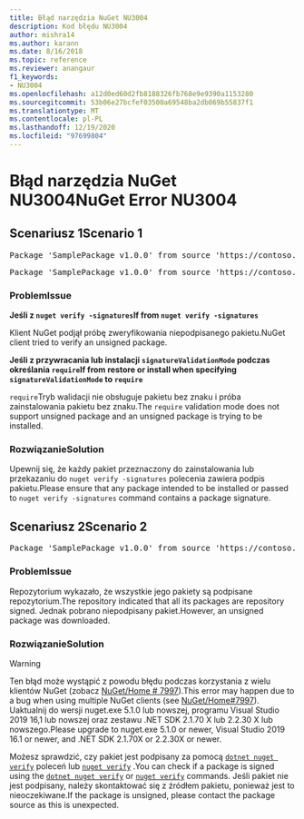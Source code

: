 ```yaml
---
title: Błąd narzędzia NuGet NU3004
description: Kod błędu NU3004
author: mishra14
ms.author: karann
ms.date: 8/16/2018
ms.topic: reference
ms.reviewer: anangaur
f1_keywords:
- NU3004
ms.openlocfilehash: a12d0ed60d2fb8188326fb768e9e9390a1153280
ms.sourcegitcommit: 53b06e27bcfef03500a69548ba2db069b55837f1
ms.translationtype: MT
ms.contentlocale: pl-PL
ms.lasthandoff: 12/19/2020
ms.locfileid: "97699804"
---
```

# <a name="nuget-error-nu3004"></a><span data-ttu-id="a4596-103">Błąd narzędzia NuGet NU3004</span><span class="sxs-lookup"><span data-stu-id="a4596-103">NuGet Error NU3004</span></span>

## <a name="scenario-1"></a><span data-ttu-id="a4596-104">Scenariusz 1</span><span class="sxs-lookup"><span data-stu-id="a4596-104">Scenario 1</span></span>

<pre>Package 'SamplePackage v1.0.0' from source 'https://contoso.com/index.json': The package is not signed.</pre>
<pre>Package 'SamplePackage v1.0.0' from source 'https://contoso.com/index.json': signatureValidationMode is set to require, so packages are allowed only if signed by trusted signers; however, this package is unsigned.</pre>

### <a name="issue"></a><span data-ttu-id="a4596-105">Problem</span><span class="sxs-lookup"><span data-stu-id="a4596-105">Issue</span></span>

<span data-ttu-id="a4596-106">**Jeśli z `nuget verify -signatures`**</span><span class="sxs-lookup"><span data-stu-id="a4596-106">**If from `nuget verify -signatures`**</span></span>

<span data-ttu-id="a4596-107">Klient NuGet podjął próbę zweryfikowania niepodpisanego pakietu.</span><span class="sxs-lookup"><span data-stu-id="a4596-107">NuGet client tried to verify an unsigned package.</span></span>

<span data-ttu-id="a4596-108">**Jeśli z przywracania lub instalacji `signatureValidationMode` podczas określania `require`**</span><span class="sxs-lookup"><span data-stu-id="a4596-108">**If from restore or install when specifying `signatureValidationMode` to `require`**</span></span>

<span data-ttu-id="a4596-109">`require`Tryb walidacji nie obsługuje pakietu bez znaku i próba zainstalowania pakietu bez znaku.</span><span class="sxs-lookup"><span data-stu-id="a4596-109">The `require` validation mode does not support unsigned package and an unsigned package is trying to be installed.</span></span>

### <a name="solution"></a><span data-ttu-id="a4596-110">Rozwiązanie</span><span class="sxs-lookup"><span data-stu-id="a4596-110">Solution</span></span>

<span data-ttu-id="a4596-111">Upewnij się, że każdy pakiet przeznaczony do zainstalowania lub przekazaniu do `nuget verify -signatures` polecenia zawiera podpis pakietu.</span><span class="sxs-lookup"><span data-stu-id="a4596-111">Please ensure that any package intended to be installed or passed to `nuget verify -signatures` command contains a package signature.</span></span>

## <a name="scenario-2"></a><span data-ttu-id="a4596-112">Scenariusz 2</span><span class="sxs-lookup"><span data-stu-id="a4596-112">Scenario 2</span></span>

<pre>Package 'SamplePackage v1.0.0' from source 'https://contoso.com/index.json': This repository indicated that all its packages are repository signed; however, this package is unsigned.</pre>

### <a name="issue"></a><span data-ttu-id="a4596-113">Problem</span><span class="sxs-lookup"><span data-stu-id="a4596-113">Issue</span></span>

<span data-ttu-id="a4596-114">Repozytorium wykazało, że wszystkie jego pakiety są podpisane repozytorium.</span><span class="sxs-lookup"><span data-stu-id="a4596-114">The repository indicated that all its packages are repository signed.</span></span> <span data-ttu-id="a4596-115">Jednak pobrano niepodpisany pakiet.</span><span class="sxs-lookup"><span data-stu-id="a4596-115">However, an unsigned package was downloaded.</span></span>

### <a name="solution"></a><span data-ttu-id="a4596-116">Rozwiązanie</span><span class="sxs-lookup"><span data-stu-id="a4596-116">Solution</span></span>

> [!Warning]
> <span data-ttu-id="a4596-117">Ten błąd może wystąpić z powodu błędu podczas korzystania z wielu klientów NuGet (zobacz [NuGet/Home # 7997](https://github.com/NuGet/Home/issues/7997)).</span><span class="sxs-lookup"><span data-stu-id="a4596-117">This error may happen due to a bug when using multiple NuGet clients (see [NuGet/Home#7997](https://github.com/NuGet/Home/issues/7997)).</span></span> <span data-ttu-id="a4596-118">Uaktualnij do wersji nuget.exe 5.1.0 lub nowszej, programu Visual Studio 2019 16,1 lub nowszej oraz zestawu .NET SDK 2.1.70 X lub 2.2.30 X lub nowszego.</span><span class="sxs-lookup"><span data-stu-id="a4596-118">Please upgrade to nuget.exe 5.1.0 or newer, Visual Studio 2019 16.1 or newer, and .NET SDK 2.1.70X or 2.2.30X or newer.</span></span>

<span data-ttu-id="a4596-119">Możesz sprawdzić, czy pakiet jest podpisany za pomocą [`dotnet nuget verify`](/dotnet/core/tools/dotnet-nuget-verify.md) poleceń lub [`nuget verify`](../cli-reference/cli-ref-verify.md) .</span><span class="sxs-lookup"><span data-stu-id="a4596-119">You can check if a package is signed using the [`dotnet nuget verify`](/dotnet/core/tools/dotnet-nuget-verify.md) or [`nuget verify`](../cli-reference/cli-ref-verify.md) commands.</span></span> <span data-ttu-id="a4596-120">Jeśli pakiet nie jest podpisany, należy skontaktować się z źródłem pakietu, ponieważ jest to nieoczekiwane.</span><span class="sxs-lookup"><span data-stu-id="a4596-120">If the package is unsigned, please contact the package source as this is unexpected.</span></span>
